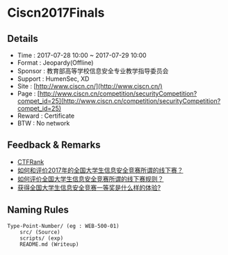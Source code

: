 # Ciscn2017Finals

## Details

- Time : 2017-07-28 10:00 ~ 2017-07-29 10:00
- Format : Jeopardy(Offline)
- Sponsor : 教育部高等学校信息安全专业教学指导委员会
- Support : HumenSec, XD
- Site : [http://www.ciscn.cn/](http://www.ciscn.cn/)
- Page : [http://www.ciscn.cn/competition/securityCompetition?compet_id=25](http://www.ciscn.cn/competition/securityCompetition?compet_id=25)
- Reward : Certificate
- BTW : No network

## Feedback & Remarks

- [CTFRank](https://ctfrank.org/events/28)
- [如何和评价2017年的全国大学生信息安全竞赛所谓的线下赛？](https://www.zhihu.com/question/63125997)
- [如何评价全国大学生信息安全竞赛所谓的线下赛规则？](https://www.zhihu.com/question/62705284)
- [获得全国大学生信息安全竞赛一等奖是什么样的体验?](https://www.zhihu.com/question/58753142)

## Naming Rules

    Type-Point-Number/ (eg : WEB-500-01)
        src/ (Source)
        scripts/ (exp)
        README.md (Writeup)
